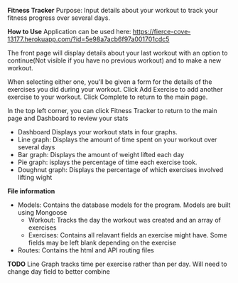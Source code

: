 **Fitness Tracker**
Purpose: Input details about your workout to track your fitness progress over several days.

**How to Use**
Application can be used here: https://fierce-cove-13177.herokuapp.com/?id=5e98a7acb6f97a001701cdc5

The front page will display details about your last workout with an option to continue(Not visible if you have no previous workout) and to make a new workout. 

When selecting either one, you'll be given a form for the details of the exercises you did during your workout.
Click Add Exercise to add another exercise to your workout. Click Complete to return to the main page.

In the top left corner, you can click Fitness Tracker to return to the main page and Dashboard to review your stats

* Dashboard
Displays your workout stats in four graphs.
* Line graph: Displays the amount of time spent on your workout over several days
* Bar graph: Displays the amount of weight lifted each day
* Pie graph: isplays the percentage of time each exercise took.
* Doughnut graph: Displays the percentage of which exercises involved lifting wight


**File information**
* Models: Contains the database models for the program. Models are built using Mongoose
    * Workout: Tracks the day the workout was created and an array of exercises
    * Exercises: Contains all relavant fields an exercise might have. Some fields may be left blank depending on the exercise
* Routes: Contains the html and API routing files

**TODO**
Line Graph tracks time per exercise rather than per day. Will need to change day field to better combine 